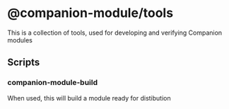 # @companion-module/tools

This is a collection of tools, used for developing and verifying Companion modules

## Scripts

### companion-module-build

When used, this will build a module ready for distibution
